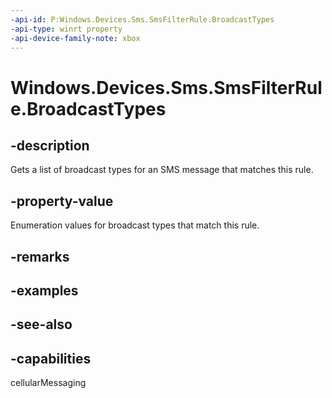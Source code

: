 ```yaml
---
-api-id: P:Windows.Devices.Sms.SmsFilterRule.BroadcastTypes
-api-type: winrt property
-api-device-family-note: xbox
---
```


<!-- Property syntax
public Windows.Foundation.Collections.IVector<Windows.Devices.Sms.SmsBroadcastType> BroadcastTypes { get; }
-->

# Windows.Devices.Sms.SmsFilterRule.BroadcastTypes

## -description
Gets a list of broadcast types for an SMS message that matches this rule.

## -property-value
Enumeration values for broadcast types that match this rule.

## -remarks

## -examples

## -see-also


## -capabilities
cellularMessaging
